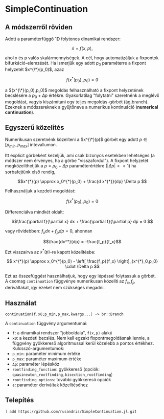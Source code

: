 # SimpleContinuation
## 


## A módszerről röviden
Adott a paraméterfüggő 1D folytonos dinamikai rendszer:
```math
\dot{x} = f(x,p),
```
ahol x és p valós skalármennyiségek. 
A cél, hogy automatizáljuk a fixpontok bifurkáció-elemzését. Ha ismerjük egy adott $p_0$ paraméterre a fixpont helyzetét $x^{\*}(p_0)$, azaz
```math
f(x^{*}(p_0),p_0) = 0
```
a $(x^{\*}(p_0),p_0)$ megoldás felhasználható a fixpont helyzetének becslésére a $p_0 + \Delta p$ értékre. Gyakorlatilag "folytatni" szeretnénk a meglévő megoldást, vagyis kiszámítani egy teljes megoldás-görbét (ág,branch). Ezeknek a módszereknek a gyűjtőneve a numerikus kontinuáció (**numerical continuation**).

## Egyszerű közelítés
Numerikusan szeretnénk közelíteni a $x^{\*}(p)$ görbét egy adott $p \in [p_{min},p_{max}]$ intevallumon. 

Itt explicit görbeként kezeljük, ami csak bizonyos esetekben lehetséges (a módszer nem érvényes, ha a görbe "visszafordul").
A fixpont helyzetét megközelíthetjük a $p = p_0 + \Delta p$ paraméterértékre ($|\Delta p| << 1$) ha sorbafejtünk első rendig,
```math
x^{*}(p) \approx x_0^{*}(p_0) + \frac{d x^{*}}{dp} \Delta p 
```
Felhasználjuk a kezdeti megoldást:
```math
f(x^{*}(p_0),p_0) = 0
```
Differenciálva mindkét oldalt:
```math
\frac{\partial f}{\partial x} dx + \frac{\partial f}{\partial p} dp = 0 
```
vagy rövidebben: $f_x dx + f_p dp = 0$, ahonnan
```math
\frac{dx^*}{dp} = -\frac{f_p}{f_x}
```
Ezt visszaírva az $x^{*}(p)$-re kapott közelítésbe:
```math
 x^{*}(p) \approx x_0^{*}(p_0) - \left[ \frac{f_p}{f_x}  \right]_{x^{*}_0,p_0} \cdot \Delta p 
```
Ezt az összefüggést használhatjuk, hogy egy lépéssel folytassuk a görbét. A csomag `continuation` függvénye numerikusan közelíti az $f_x,f_p$ deriváltakat, így ezeket nem szükséges megadni. 

## Használat
`continuation(f,x0;p_min,p_max,kwargs...) -> br::Branch`

A `continuation` függvény argumentumai:
* `f`: a dinamikai rendszer "jobboldala", `f(x,p)` alakú
* `x0`: a kezdeti becslés. Nem kell egzakt fixpontmegoldásnak lennie, a függvény gyökkereső algoritmussal kerül közelebb a pontos értékhez.
Kulcsszó-argumentumok:
* `p_min`: paraméter minimum értéke
* `p_max`: paraméter maximum értéke
* `Δp`: paraméter lépésköz
* `rootfinding_function`: gyökkereső (opciók: `quasinewton_rootfinding,bisection_rootfinding`)
* `rootfinding_options`: további gyökkereső opciók
* `ϵ`: paraméter deriváltak közelítéséhez
  
## Telepítés
`] add https://github.com/rusandris/SimpleContinuation.jl.git`
  
